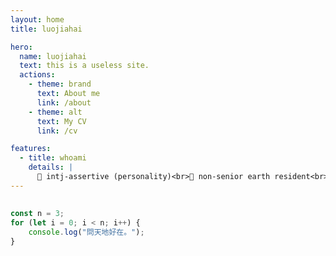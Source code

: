 ```yaml
---
layout: home
title: luojiahai

hero:
  name: luojiahai
  text: this is a useless site.
  actions:
    - theme: brand
      text: About me
      link: /about
    - theme: alt
      text: My CV
      link: /cv

features:
  - title: whoami
    details: |
      🤗 intj-assertive (personality)<br>🔭 non-senior earth resident<br>🌱 eating, cooking, grocery shopping<br>📫 luo[at]jiahai.co
---
```


##

```ts
const n = 3;
for (let i = 0; i < n; i++) {
	console.log("問天地好在。");
}
```
